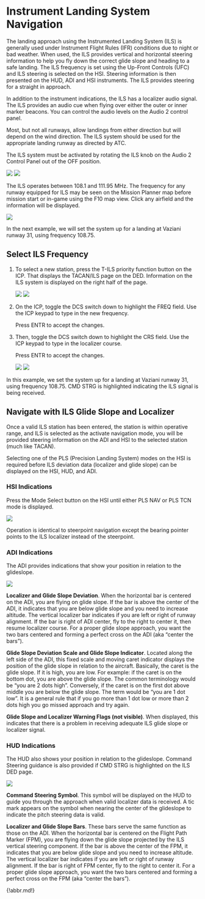 # Instrument Landing System Navigation

The landing approach using the Instrumented Landing System (ILS) is generally used under Instrument Flight
Rules (IFR) conditions due to night or bad weather. When used, the ILS provides vertical and horizontal
steering information to help you fly down the correct glide slope and heading to a safe landing. The ILS
frequency is set using the Up-Front Controls (UFC) and ILS steering is selected on the HSI. Steering
information is then presented on the HUD, ADI and HSI instruments. The ILS provides steering for a straight in
approach.

In addition to the instrument indications, the ILS has a localizer audio signal. The ILS provides an audio cue
when flying over either the outer or inner marker beacons. You can control the audio levels on the Audio 2
control panel.

Most, but not all runways, allow landings from either direction but will depend on the wind direction. The ILS
system should be used for the appropriate landing runway as directed by ATC.

The ILS system must be activated by rotating the ILS knob on the Audio 2 Control Panel out of the OFF
position.

![](img/img-91-1-screen.jpg)
![](img/img-91-2-screen.jpg)

The ILS operates between 108.1 and 111.95 MHz. The frequency for any runway equipped for ILS may be
seen on the Mission Planner map before mission start or in-game using the F10 map view. Click any airfield
and the information will be displayed.

![](img/img-92-1-screen.jpg)

In the next example, we will set the system up for a landing at Vaziani runway 31, using frequency 108.75.

## Select ILS Frequency

1. To select a new station, press the T-ILS priority function button on the ICP. That displays the TACAN/ILS
page on the DED. Information on the ILS system is displayed on the right half of the page.

    ![](img/img-93-1-screen.jpg)
    ![](img/img-93-2-screen.jpg)

2. On the ICP, toggle the DCS switch down to highlight the FREQ field. Use the ICP keypad to type in the
new frequency.

    Press ENTR to accept the changes.

3. Then, toggle the DCS switch down to highlight the CRS field. Use the ICP keypad to type in the localizer
course.

    Press ENTR to accept the changes.

    ![](img/img-93-3-screen.jpg)
    ![](img/img-93-4-screen.jpg)

In this example, we set the system up for a landing at Vaziani runway 31, using frequency 108.75. CMD STRG
is highlighted indicating the ILS signal is being received.

## Navigate with ILS Glide Slope and Localizer

Once a valid ILS station has been entered, the station is within operative range, and ILS is selected as the
activate navigation mode, you will be provided steering information on the ADI and HSI to the selected station
(much like TACAN).

Selecting one of the PLS (Precision Landing System) modes on the HSI is required before ILS deviation data
(localizer and glide slope) can be displayed on the HSI, HUD, and ADI.

### HSI Indications

Press the Mode Select button on the HSI until either PLS NAV or PLS TCN mode is displayed.

![](img/img-94-1-screen.jpg)

Operation is identical to steerpoint navigation except the bearing pointer points to the ILS localizer instead of
the steerpoint.

### ADI Indications

The ADI provides indications that show your position in relation to the glideslope.

![](img/img-94-2-screen.jpg)

**Localizer and Glide Slope Deviation**. When the horizontal bar is centered on the ADI, you are flying on glide
slope. If the bar is above the center of the ADI, it indicates that you are below glide slope and you need to
increase altitude. The vertical localizer bar indicates if you are left or right of runway alignment. If the bar is right
of ADI center, fly to the right to center it, then resume localizer course. For a proper glide slope approach, you
want the two bars centered and forming a perfect cross on the ADI (aka “center the bars”).

**Glide Slope Deviation Scale and Glide Slope Indicator**. Located along the left side of the ADI, this fixed
scale and moving caret indicator displays the position of the glide slope in relation to the aircraft. Basically, the
caret is the glide slope. If it is high, you are low. For example: if the caret is on the bottom dot, you are above
the glide slope. The common terminology would be “you are 2 dots high”. Conversely, if the caret is on the first
dot above middle you are below the glide slope. The term would be “you are 1 dot low”. It is a general rule that if
you go more than 1 dot low or more than 2 dots high you go missed approach and try again.

**Glide Slope and Localizer Warning Flags (not visible)**. When displayed, this indicates that there is a problem
in receiving adequate ILS glide slope or localizer signal.

### HUD Indications

The HUD also shows your position in relation to the glideslope. Command Steering guidance is also provided if
CMD STRG is highlighted on the ILS DED page.

![](img/img-95-1-screen.jpg)

**Command Steering Symbol**. This symbol will be displayed on the HUD to guide you through the approach
when valid localizer data is received. A tic mark appears on the symbol when nearing the center of the
glideslope to indicate the pitch steering data is valid.

**Localizer and Glide Slope Bars**. These bars serve the same function as those on the ADI. When the
horizontal bar is centered on the Flight Path Marker (FPM), you are flying down the glide slope projected by
the ILS vertical steering component. If the bar is above the center of the FPM, it indicates that you are below
glide slope and you need to increase altitude. The vertical localizer bar indicates if you are left or right of runway
alignment. If the bar is right of FPM center, fly to the right to center it. For a proper glide slope approach, you
want the two bars centered and forming a perfect cross on the FPM (aka “center the bars”).

{!abbr.md!}
